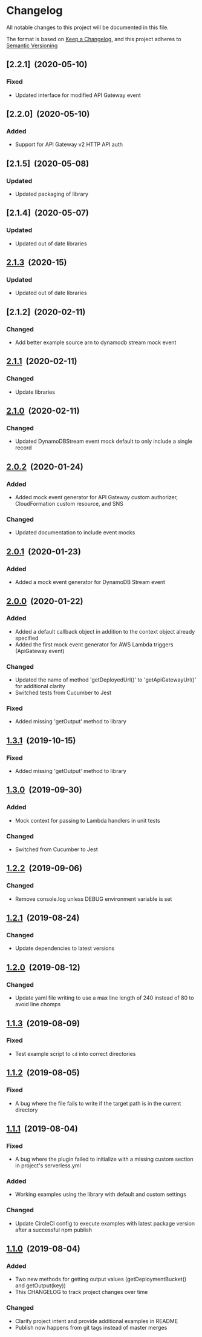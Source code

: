 # Changelog

All notable changes to this project will be documented in this file.

The format is based on [Keep a Changelog](http://keepachangelog.com/en/1.0.0/), and this project adheres to [Semantic Versioning](http://semver.org/spec/v2.0.0.html)

## [2.2.1]&nbsp;&nbsp;(2020-05-10)

### Fixed

- Updated interface for modified API Gateway event

## [2.2.0]&nbsp;&nbsp;(2020-05-10)

### Added

- Support for API Gateway v2 HTTP API auth

## [2.1.5]&nbsp;&nbsp;(2020-05-08)

### Updated

- Updated packaging of library

## [2.1.4]&nbsp;&nbsp;(2020-05-07)

### Updated

- Updated out of date libraries

## [2.1.3]&nbsp;&nbsp;(2020-15)

### Updated

- Updated out of date libraries

## [2.1.2]&nbsp;&nbsp;(2020-02-11)

### Changed

- Add better example source arn to dynamodb stream mock event

## [2.1.1]&nbsp;&nbsp;(2020-02-11)

### Changed

- Update libraries

## [2.1.0]&nbsp;&nbsp;(2020-02-11)

### Changed

- Updated DynamoDBStream event mock default to only include a single record

## [2.0.2]&nbsp;&nbsp;(2020-01-24)

### Added

- Added mock event generator for API Gateway custom authorizer, CloudFormation custom resource, and SNS

### Changed

- Updated documentation to include event mocks

## [2.0.1]&nbsp;&nbsp;(2020-01-23)

### Added

- Added a mock event generator for DynamoDB Stream event

## [2.0.0]&nbsp;&nbsp;(2020-01-22)

### Added

- Added a default callback object in addition to the context object already specified
- Added the first mock event generator for AWS Lambda triggers (ApiGateway event)

### Changed

- Updated the name of method 'getDeployedUrl()' to 'getApiGatewayUrl()' for additional clarity
- Switched tests from Cucumber to Jest

### Fixed

- Added missing 'getOutput' method to library

## [1.3.1]&nbsp;&nbsp;(2019-10-15)

### Fixed

- Added missing 'getOutput' method to library

## [1.3.0]&nbsp;&nbsp;(2019-09-30)

### Added

- Mock context for passing to Lambda handlers in unit tests

### Changed

- Switched from Cucumber to Jest

## [1.2.2]&nbsp;&nbsp;(2019-09-06)

### Changed

- Remove console.log unless DEBUG environment variable is set

## [1.2.1]&nbsp;&nbsp;(2019-08-24)

### Changed

- Update dependencies to latest versions

## [1.2.0]&nbsp;&nbsp;(2019-08-12)

### Changed

- Update yaml file writing to use a max line length of 240 instead of 80 to avoid line chomps

## [1.1.3]&nbsp;&nbsp;(2019-08-09)

### Fixed

- Test example script to `cd` into correct directories

## [1.1.2]&nbsp;&nbsp;(2019-08-05)

### Fixed

- A bug where the file fails to write if the target path is in the current directory

## [1.1.1]&nbsp;&nbsp;(2019-08-04)

### Fixed

- A bug where the plugin failed to initialize with a missing custom section in project's serverless.yml

### Added

- Working examples using the library with default and custom settings

### Changed

- Update CircleCI config to execute examples with latest package version after a successful npm publish

## [1.1.0]&nbsp;&nbsp;(2019-08-04)

### Added

- Two new methods for getting output values (getDeploymentBucket() and getOutput(key))
- This CHANGELOG to track project changes over time

### Changed

- Clarify project intent and provide additional examples in README
- Publish now happens from git tags instead of master merges

[2.1.3]: https://github.com/manwaring/serverless-plugin-test-helper/compare/v2.1.2...v2.1.3
[2.1.1]: https://github.com/manwaring/serverless-plugin-test-helper/compare/v2.1.1...v2.1.1
[2.1.0]: https://github.com/manwaring/serverless-plugin-test-helper/compare/v2.0.2...v2.1.0
[2.0.2]: https://github.com/manwaring/serverless-plugin-test-helper/compare/v2.0.1...v2.0.2
[2.0.1]: https://github.com/manwaring/serverless-plugin-test-helper/compare/v2.0.0...v2.0.1
[2.0.0]: https://github.com/manwaring/serverless-plugin-test-helper/compare/v1.3.1...v2.0.0
[1.3.1]: https://github.com/manwaring/serverless-plugin-test-helper/compare/v1.3.0...v1.3.1
[1.3.0]: https://github.com/manwaring/serverless-plugin-test-helper/compare/v1.2.2...v1.3.0
[1.2.2]: https://github.com/manwaring/serverless-plugin-test-helper/compare/v1.2.1...v1.2.2
[1.2.1]: https://github.com/manwaring/serverless-plugin-test-helper/compare/v1.2.0...v1.2.1
[1.2.0]: https://github.com/manwaring/serverless-plugin-test-helper/compare/v1.1.3...v1.2.0
[1.1.3]: https://github.com/manwaring/serverless-plugin-test-helper/compare/v1.1.2...v1.1.3
[1.1.2]: https://github.com/manwaring/serverless-plugin-test-helper/compare/v1.1.1...v1.1.2
[1.1.1]: https://github.com/manwaring/serverless-plugin-test-helper/compare/v1.1.0...v1.1.1
[1.1.0]: https://github.com/manwaring/serverless-plugin-test-helper/compare/v1.0.0...v1.1.0
